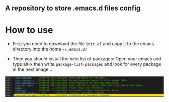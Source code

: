 ## A repository to store .emacs.d files config

# How to use
- First you need to download the file `init.el` and copy it to the emacs directory into the home `~/.emacs.d/`

- Then you should install the next list of packages: Open your emacs and type alt-x then write `package-list-packages` and look for every package in the next image...

![package-list](https://raw.githubusercontent.com/xfry/dotFiles/master/Screenshot%20from%202019-04-17%2019-23-45.png)
